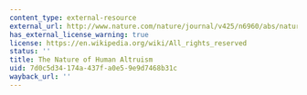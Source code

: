 ```yaml
---
content_type: external-resource
external_url: http://www.nature.com/nature/journal/v425/n6960/abs/nature02043.html
has_external_license_warning: true
license: https://en.wikipedia.org/wiki/All_rights_reserved
status: ''
title: The Nature of Human Altruism
uid: 7d0c5d34-174a-437f-a0e5-9e9d7468b31c
wayback_url: ''
---
```

